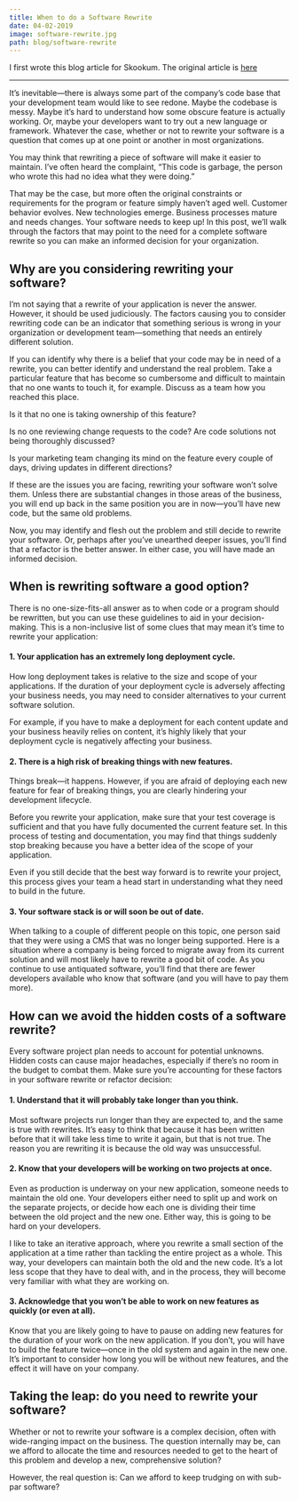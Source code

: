 ```yaml
---
title: When to do a Software Rewrite
date: 04-02-2019
image: software-rewrite.jpg
path: blog/software-rewrite
---
```


I first wrote this blog article for Skookum. The original article is [here](https://skookum.com/blog/when-to-do-a-software-rewrite/)

---

It’s inevitable—there is always some part of the company’s code base that your development team would like to see redone. Maybe the codebase is messy. Maybe it’s hard to understand how some obscure feature is actually working. Or, maybe your developers want to try out a new language or framework. Whatever the case, whether or not to rewrite your software is a question that comes up at one point or another in most organizations.

You may think that rewriting a piece of software will make it easier to maintain. I’ve often heard the complaint, “This code is garbage, the person who wrote this had no idea what they were doing.”

That may be the case, but more often the original constraints or requirements for the program or feature simply haven’t aged well. Customer behavior evolves. New technologies emerge. Business processes mature and needs changes. Your software needs to keep up! In this post, we’ll walk through the factors that may point to the need for a complete software rewrite so you can make an informed decision for your organization.

## Why are you considering rewriting your software?

I’m not saying that a rewrite of your application is never the answer. However, it should be used judiciously. The factors causing you to consider rewriting code can be an indicator that something serious is wrong in your organization or development team—something that needs an entirely different solution.

If you can identify why there is a belief that your code may be in need of a rewrite, you can better identify and understand the real problem. Take a particular feature that has become so cumbersome and difficult to maintain that no one wants to touch it, for example. Discuss as a team how you reached this place.

Is it that no one is taking ownership of this feature?

Is no one reviewing change requests to the code? Are code solutions not being thoroughly discussed?

Is your marketing team changing its mind on the feature every couple of days, driving updates in different directions?

If these are the issues you are facing, rewriting your software won’t solve them. Unless there are substantial changes in those areas of the business, you will end up back in the same position you are in now—you’ll have new code, but the same old problems.

Now, you may identify and flesh out the problem and still decide to rewrite your software. Or, perhaps after you’ve unearthed deeper issues, you’ll find that a refactor is the better answer. In either case, you will have made an informed decision.

## When is rewriting software a good option?

There is no one-size-fits-all answer as to when code or a program should be rewritten, but you can use these guidelines to aid in your decision-making. This is a non-inclusive list of some clues that may mean it’s time to rewrite your application:

#### 1. Your application has an extremely long deployment cycle.

How long deployment takes is relative to the size and scope of your applications. If the duration of your deployment cycle is adversely affecting your business needs, you may need to consider alternatives to your current software solution.

For example, if you have to make a deployment for each content update and your business heavily relies on content, it’s highly likely that your deployment cycle is negatively affecting your business.

#### 2. There is a high risk of breaking things with new features.

Things break—it happens. However, if you are afraid of deploying each new feature for fear of breaking things, you are clearly hindering your development lifecycle.

Before you rewrite your application, make sure that your test coverage is sufficient and that you have fully documented the current feature set. In this process of testing and documentation, you may find that things suddenly stop breaking because you have a better idea of the scope of your application.

Even if you still decide that the best way forward is to rewrite your project, this process gives your team a head start in understanding what they need to build in the future.

#### 3. Your software stack is or will soon be out of date.

When talking to a couple of different people on this topic, one person said that they were using a CMS that was no longer being supported. Here is a situation where a company is being forced to migrate away from its current solution and will most likely have to rewrite a good bit of code. As you continue to use antiquated software, you’ll find that there are fewer developers available who know that software (and you will have to pay them more).

## How can we avoid the hidden costs of a software rewrite?

Every software project plan needs to account for potential unknowns. Hidden costs can cause major headaches, especially if there’s no room in the budget to combat them. Make sure you’re accounting for these factors in your software rewrite or refactor decision:

#### 1. Understand that it will probably take longer than you think.

Most software projects run longer than they are expected to, and the same is true with rewrites. It’s easy to think that because it has been written before that it will take less time to write it again, but that is not true. The reason you are rewriting it is because the old way was unsuccessful.

#### 2. Know that your developers will be working on two projects at once.

Even as production is underway on your new application, someone needs to maintain the old one. Your developers either need to split up and work on the separate projects, or decide how each one is dividing their time between the old project and the new one. Either way, this is going to be hard on your developers.

I like to take an iterative approach, where you rewrite a small section of the application at a time rather than tackling the entire project as a whole. This way, your developers can maintain both the old and the new code. It’s a lot less scope that they have to deal with, and in the process, they will become very familiar with what they are working on.

#### 3. Acknowledge that you won’t be able to work on new features as quickly (or even at all).

Know that you are likely going to have to pause on adding new features for the duration of your work on the new application. If you don’t, you will have to build the feature twice—once in the old system and again in the new one. It’s important to consider how long you will be without new features, and the effect it will have on your company.

## Taking the leap: do you need to rewrite your software?

Whether or not to rewrite your software is a complex decision, often with wide-ranging impact on the business. The question internally may be, can we afford to allocate the time and resources needed to get to the heart of this problem and develop a new, comprehensive solution?

However, the real question is: Can we afford to keep trudging on with sub-par software?
